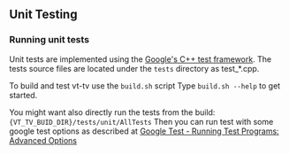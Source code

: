 ## Unit Testing

### Running unit tests

Unit tests are implemented using the [Google's C++ test framework](https://github.com/google/googletest).
The tests source files are located under the `tests` directory as test_*.cpp.

To build and test vt-tv use the `build.sh` script
Type `build.sh --help` to get started.

You might want also directly run the tests from the build:
`{VT_TV_BUID_DIR}/tests/unit/AllTests`
Then you can run test with some google test options as described at [Google Test - Running Test Programs: Advanced Options](https://google.github.io/googletest/advanced.html#running-test-programs-advanced-options)

